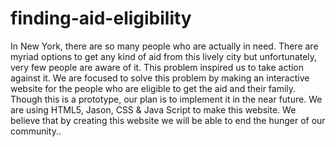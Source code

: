 # finding-aid-eligibility
In New York, there are so many people who are actually in need. There are myriad options to get any kind of aid from this lively city but unfortunately, very few people are aware of it. This problem inspired us to take action against it. We are focused to solve this problem by making an interactive website for the people who are eligible to get the aid and their family. Though this is a prototype, our plan is to implement it in the near future. We are using HTML5, Jason, CSS & Java Script to make this website. We believe that by creating this website we will be able to end the hunger of our community..

